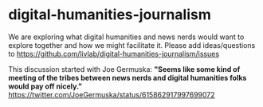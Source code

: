 # digital-humanities-journalism
We are exploring what digital humanities and news nerds would want to explore together and how we might facilitate it. Please add ideas/questions to https://github.com/livlab/digital-humanities-journalism/issues

This discussion started with Joe Germuska: 
**"Seems like some kind of meeting of the tribes between news nerds and digital humanities folks would pay off nicely."**
https://twitter.com/JoeGermuska/status/615862917997699072




